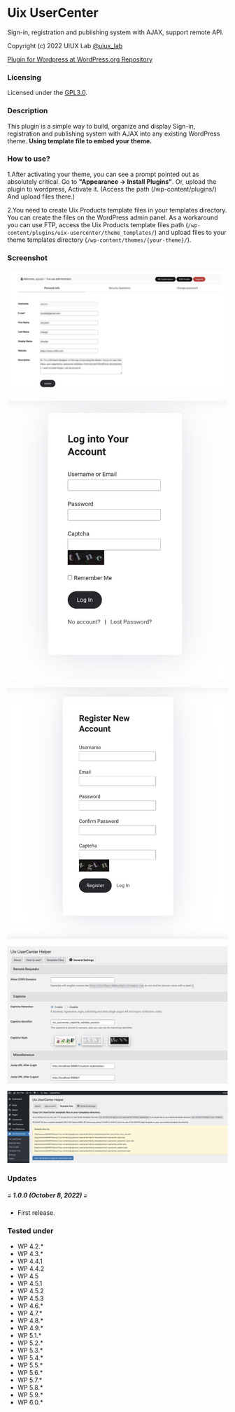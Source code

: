 # Uix UserCenter
Sign-in, registration and publishing system with AJAX, support remote API.

Copyright (c) 2022 UIUX Lab [@uiux_lab](https://twitter.com/uiux_lab)


[Plugin for Wordpress at WordPress.org Repository](https://wordpress.org/plugins/uix-usercenter/)



### Licensing

Licensed under the [GPL3.0](http://www.gnu.org/licenses/gpl-3.0.en.html).

### Description

This plugin is a simple way to build, organize and display Sign-in, registration and publishing system with AJAX into any existing WordPress theme. **Using template file to embed your theme.**



### How to use?

1.After activating your theme, you can see a prompt pointed out as absolutely critical. Go to **"Appearance -> Install Plugins"**.
Or, upload the plugin to wordpress, Activate it. (Access the path (/wp-content/plugins/) And upload files there.)


2.You need to create Uix Products template files in your templates directory. You can create the files on the WordPress admin panel. As a workaround you can use FTP, access the Uix Products template files path (`/wp-content/plugins/uix-usercenter/theme_templates/`) and upload files to your theme templates directory (`/wp-content/themes/{your-theme}/`).  



### Screenshot

![](screenshots/screenshot-1.jpg)

![](screenshots/screenshot-2.jpg)

![](screenshots/screenshot-3.jpg)

![](screenshots/screenshot-4.jpg)

![](screenshots/screenshot-5.jpg)



### Updates

##### = 1.0.0 (October 8, 2022) =

* First release.



### Tested under

- WP 4.2.*
- WP 4.3.*
- WP 4.4.1
- WP 4.4.2
- WP 4.5
- WP 4.5.1
- WP 4.5.2
- WP 4.5.3
- WP 4.6.*
- WP 4.7.*
- WP 4.8.*
- WP 4.9.*
- WP 5.1.*
- WP 5.2.*
- WP 5.3.*
- WP 5.4.*
- WP 5.5.*
- WP 5.6.*
- WP 5.7.*
- WP 5.8.*
- WP 5.9.*
- WP 6.0.*

